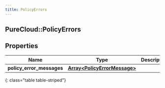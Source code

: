 ```yaml
---
title: PolicyErrors
---
```

## PureCloud::PolicyErrors

## Properties

|Name | Type | Description | Notes|
|------------ | ------------- | ------------- | -------------|
| **policy_error_messages** | [**Array&lt;PolicyErrorMessage&gt;**](PolicyErrorMessage.html) |  | [optional] |
{: class="table table-striped"}


